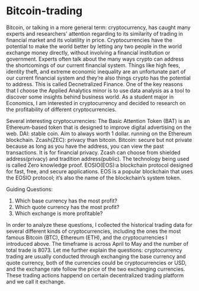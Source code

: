 # Bitcoin-trading
Bitcoin, or talking in a more general term: cryptocurrency, has caught many experts and researchers' attention regarding to its similarity of trading in financial market and its volatility in price. Cryptocurrencies have the potential to make the world better by letting any two people in the world exchange money directly, without involving a financial institution or government. Experts often talk about the many ways crypto can address the shortcomings of our current financial system. Things like high fees, identity theft, and extreme economic inequality are an unfortunate part of our current financial system and they’re also things crypto has the potential to address. This is called Decnetralized Finance. 
One of the key reasons that I choose the Applied Analytics minor is to use data analysis as a tool to discover some insights behind business world. As a student major in Economics, I am interested in cryptocurrency and decided to research on the profitability of different cryptocurrencies. 

Several interesting cryptocurrencies:
  The Basic Attention Token (BAT) is an Ethereum-based token that is designed to improve digital advertising on the web.
  DAI: stable coin. Aim to always worth 1 dollar. running on the Ethereum blockchain.
  Zcash(ZEC): privacy than bitcoin. Bitcoin: secure but not private because as long as you have the address, you can view the past transactions. It is for financial  privacy. Zcash can choose from shielded address(privacy) and tradition address(public). The technology being used is called Zero knowledge proof.
  EOSIO(EOS):a blockchain protocol designed for fast, free, and secure applications. EOS is a popular blockchain that uses the EOSIO protocol; it’s also the name of the blockchain’s system token.

Guiding Questions:
1. Which base currency has the most profit?
2. Which quote currency has the most profit?
3. Which exchange is more profitable? 

In order to analyze these questions, I collected the historical trading data for several different kinds of cryptocurrencies, including the ones the most famous Bitcoin (BTC), Ethereum (ETH), and the cryptocurrencies I introduced above. The timeframe is across April to May and the number of total trade is 8073. Let me further explain the questions: cryptocurrency trading are usually conducted through exchanging the base currency and quote currency, both of the currencies could be cryptocurrencies or USD, and the exchange rate follow the price of the two exchanging currencies. These trading actions happend on certain decentralized trading platform and we call it exchange. 
